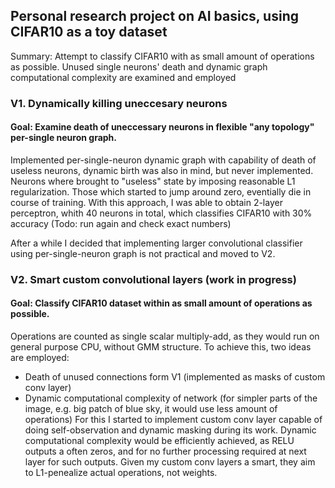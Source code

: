 ## Personal research project on AI basics, using CIFAR10 as a toy dataset
Summary: Attempt to classify CIFAR10 with as small amount of operations as possible.
Unused single neurons' death and dynamic graph computational complexity are examined and employed

### V1. Dynamically killing uneccesary neurons
#### Goal: Examine death of uneccessary neurons in flexible "any topology" per-single neuron graph.
Implemented per-single-neuron dynamic graph with capability of death of useless neurons, dynamic birth was also in mind, but never implemented.
Neurons where brought to "useless" state by imposing reasonable L1 regularization. Those which started to jump around zero, eventially die in course of training.
With this approach, I was able to obtain 2-layer perceptron, whith 40 neurons in total, which classifies CIFAR10 with 30% accuracy 
(Todo: run again and check exact numbers)

After a while I decided that implementing larger convolutional classifier using per-single-neuron graph is not practical and moved to V2. 

### V2. Smart custom convolutional layers (work in progress)
#### Goal: Classify CIFAR10 dataset within as small amount of operations as possible.
Operations are counted as single scalar multiply-add, as they would run on general purpose CPU, without GMM structure.
To achieve this, two ideas are employed:
- Death of unused connections form V1 (implemented as masks of custom conv layer)
- Dynamic computational complexity of network (for simpler parts of the image, e.g. big patch of blue sky, it would use less amount of operations)
For this I started to implement custom conv layer capable of doing self-observation and dynamic masking during its work.
Dynamic computational complexity would be efficiently achieved, as RELU outputs a often zeros, and for no further processing required at next layer for such outputs.
Given my custom conv layers a smart, they aim to L1-penealize actual operations, not weights. 

